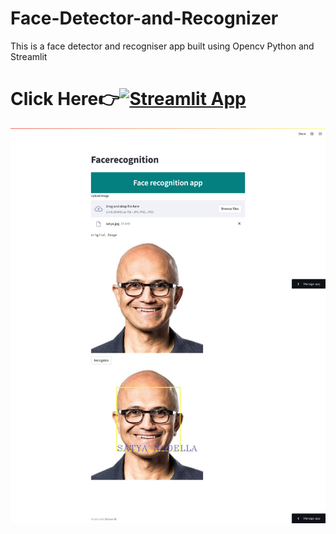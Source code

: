 # Face-Detector-and-Recognizer
This is a face detector and recogniser app built using Opencv Python and Streamlit

# Click Here👉[![Streamlit App](https://static.streamlit.io/badges/streamlit_badge_black_white.svg)](https://evans129-face-detector-and-recognizer-app-i8c410.streamlit.app/)


![alt](app_photo.jpg)
